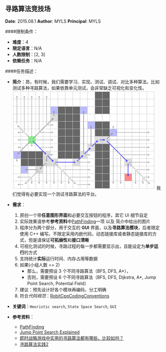 寻路算法竞技场
---

**Date**: 2015.08.1
**Author**: MYLS
**Principal**: MYLS

####限制条件：

 - **难度**：4
 - **限定语言**：N/A
 - **人数限制**：[2, 3]
 - **依赖任务**：N/A

####任务描述：

 - **简介**：昂，有时候，我们需要学习、实现、测试、调试、对比多种算法。比如测试多种寻路算法，如果依靠单元测试，会非常缺乏可视化和变化性。
![JPS](img/TeamWork_PathFinding.JPS.png)
 我们觉得有必要实现一个测试寻路算法的平台。

 - **需求**：
    1. 原创一个带**任意图形界面**和必要交互按钮的程序，其它 UI 细节自定
    2. 实际效果请参考**参考资料**中[PathFinding](http://qiao.github.io/PathFinding.js/visual/)一项 以及 简介中给出的图片
    3. 程序分为两个部分，用于交互的 **GUI** 界面，以及**寻路算法模块**，后者限定使用 C++ 编写。不限定采用内嵌代码，动态链接库或者静态链接库的方式，但是请保证**可拓展性**和**接口清晰**
    4. 可视化测试的时候，寻路过程的每一步都需要显示出，且能设定为**单步运行**的方式
    5. 支持统计**实际**运行时间、内存占用等数据
    6. 如果(小组人数 == 2)
    	- 那么，需要预设 3 个不同寻路算法（BFS, DFS, A*），
    	- 否则，需要预设 6 个不同寻路算法（BFS, DFS, Dijkstra, A*, Jump Point Search, Potential Field）
    7. 建议：预先设计好各个模块再编码，分工明确
    8. 符合*代码规范*：[RobitCppCodingConventions](ref/RobitCppCodingConventions.md)

 - **关键词**：`Heuristic search`, `State Space Search`, `GUI`
 - **参考资料**：
 	- [PathFinding](http://qiao.github.io/PathFinding.js/visual/)
 	- [Jump Point Search Explained](http://zerowidth.com/2013/05/05/jump-point-search-explained.html)
 	- [即时战略游戏中实用的寻路算法都有哪些，比较如何？](http://www.zhihu.com/question/20298134)
 	- [寻路算法实践2](http://blog.csdn.net/stevenkylelee/article/details/7246138)


